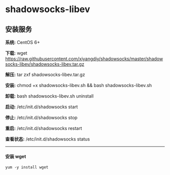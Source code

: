 # shadowsocks-libev
## 安装服务

**系统:** CentOS 6+

**下载:** wget https://raw.githubusercontent.com/xiyangdiy/shadowsocks/master/shadowsocks-libev/shadowsocks-libev.tar.gz

**解压:** tar zxf shadowsocks-libev.tar.gz

**安装:** chmod +x shadowsocks-libev.sh &&  bash shadowsocks-libev.sh

**卸载:** bash shadowsocks-libev.sh uninstall

**启动:** /etc/init.d/shadowsocks start

**停止:** /etc/init.d/shadowsocks stop

**重启:** /etc/init.d/shadowsocks restart

**查看状态:** /etc/init.d/shadowsocks status

-------------------------------------------
#### **安装 wget**
```yum -y install wget```
